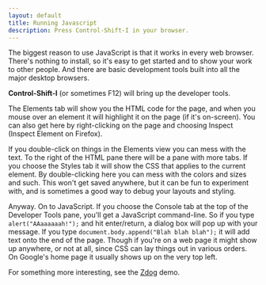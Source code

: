 ```yaml
---
layout: default
title: Running Javascript
description: Press Control-Shift-I in your browser.
---
```


The biggest reason to use JavaScript is that it works in every web browser. There's nothing to install, so it's easy to get started and to show your work to other people. And there are basic development tools built into all the major desktop browsers.

**Control-Shift-I** (or sometimes F12) will bring up the developer tools.

The Elements tab will show you the HTML code for the page, and when you
mouse over an element it will highlight it on the page (if it's on-screen). You can also get here by right-clicking on the page and choosing Inspect (Inspect Element on Firefox).

If you double-click on things in the Elements view you can mess with the text. To the right of the HTML pane there will be a pane with more tabs. If you choose the Styles tab it will show the CSS that applies to the current element. By double-clicking here you can mess with the colors and sizes and such. This won't get saved anywhere, but it can be fun to experiment with, and is sometimes a good way to debug your layouts and styling.

Anyway. On to JavaScript. If you choose the Console tab at the top of the Developer Tools pane, you'll get a JavaScript command-line. So if you type `alert("AAaaaaaah!");` and hit enter/return, a dialog box will pop up with your message. If you type `document.body.append("Blah blah blah");` it will add text onto the end of the page. Though if you're on a web page it might show up anywhere, or not at all, since CSS can lay things out in various orders. On Google's home page it usually shows up on the very top left.

For something more interesting, see the [Zdog](sandbox/zdog) demo.
